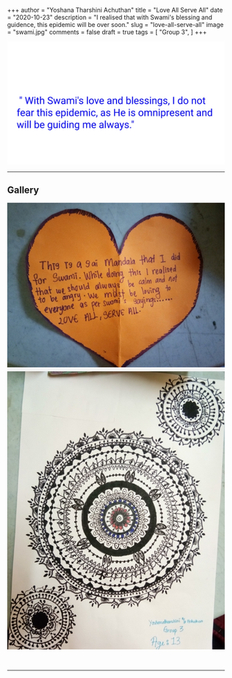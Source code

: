 +++
author = "Yoshana Tharshini Achuthan"
title = "Love All Serve All"
date = "2020-10-23"
description = "I realised that with Swami's blessing and guidence, this epidemic will be over soon."
slug = "love-all-serve-all"
image = "swami.jpg"
comments = false
draft = true
tags = [
    "Group 3",
]
+++
 
![](quote.jpg)

---

## Gallery

![](art.jpg) ![](mandala.jpg)

<br>

---
